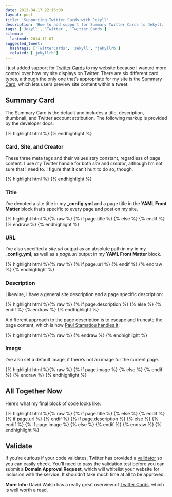 ```yaml
---
date: 2013-04-17 22:16:00
layout: post
title: 'Supporting Twitter Cards with Jekyll'
description: 'How to add support for Summary Twitter Cards to Jekyll.'
tags: ['Jekyll', 'Twitter', 'Twitter Cards']
sitemap:
  lastmod: 2014-11-07
suggested_tweet:
  hashtags: ['TwitterCards', 'Jekyll', 'jekyllrb']
  related: ['jekyllrb']
---
```


I just added support for [Twitter Cards](https://dev.twitter.com/cards/overview) to my website because I wanted more control over how my site displays on Twitter. There are six different card types, although the only one that’s appropriate for my site is the [Summary Card](https://dev.twitter.com/cards/types/summary), which lets users preview site content within a tweet.

## Summary Card

The Summary Card is the default and includes a title, description, thumbnail, and Twitter account attribution. The following markup is provided by the developer docs:

{% highlight html %}
<meta name="twitter:card" content="summary">
<meta name="twitter:site" content="@site_username">
<meta name="twitter:title" content="Title">
<meta name="twitter:url" content="URL">
<meta name="twitter:description" content="Up than 200 characters.">
<meta name="twitter:creator" content="@creator_username">
<meta name="twitter:image:src" content="http://path/to/image.jpg">
{% endhighlight %}

### Card, Site, and Creator

These three meta tags and their values stay constant, regardless of page content. I use my Twitter handle for both *site* and *creator*, although I’m not sure that I need to. I figure that it can’t hurt to do so, though.

{% highlight html %}
<meta name="twitter:card" content="summary">
<meta name="twitter:site" content="@site_username">
<meta name="twitter:creator" content="@creator_username">
{% endhighlight %}

### Title

I’ve denoted a site title in my **_config.yml** and a page title in the **YAML Front Matter** block that’s specific to every page and post on my site.

{% highlight html %}{% raw %}
{% if page.title %}
  <meta name="twitter:title" content="{{ page.title }}">
{% else %}
  <meta name="twitter:title" content="{{ site.title }}">
{% endif %}
{% endraw %}
{% endhighlight %}

### URL

I’ve also specified a *site.url* output as an absolute path in my in my **_config.yml**, as well as a *page.url* output in my **YAML Front Matter** block.

{% highlight html %}{% raw %}
{% if page.url %}
  <meta name="twitter:url" content="{{ site.url }}{{ page.url }}">
{% endif %}
{% endraw %}
{% endhighlight %}

### Description

Likewise, I have a general site description and a page specific description:

{% highlight html %}{% raw %}
{% if page.description %}
  <meta name="twitter:description" content="{{ page.description }}">
{% else %}
  <meta name="twitter:description" content="{{ site.description }}">
{% endif %}
{% endraw %}
{% endhighlight %}

A different approach to the page description is to escape and truncate the page content, which is how [Paul Stamatiou handles it](http://paulstamatiou.com/responsive-retina-blog-development-part-1):

{% highlight html %}{% raw %}
<meta name="twitter:description" content="{{ page.content | strip_html | xml_escape | truncate: 200 }}">
{% endraw %}
{% endhighlight %}

### Image

I’ve also set a default image, if there’s not an image for the current page.

{% highlight html %}{% raw %}
{% if page.image %}
  <meta name="twitter:image:src" content="{{ site.url }}/path/to/image/{{ page.image }}">
{% else %}
  <meta name="twitter:image:src" content="{{ site.url }}/path/to/image/logo.png">
{% endif %}
{% endraw %}
{% endhighlight %}

## All Together Now

Here’s what my final block of code looks like:

{% highlight html %}{% raw %}
<meta name="twitter:card" content="summary">
<meta name="twitter:site" content="@site_username">
<meta name="twitter:creator" content="@creator_username">
{% if page.title %}
  <meta name="twitter:title" content="{{ page.title }}">
{% else %}
  <meta name="twitter:title" content="{{ site.title }}">
{% endif %}
{% if page.url %}
  <meta name="twitter:url" content="{{ site.url }}{{ page.url }}">
{% endif %}
{% if page.description %}
  <meta name="twitter:description" content="{{ page.description }}">
{% else %}
  <meta name="twitter:description" content="{{ site.description }}">
{% endif %}
{% if page.image %}
  <meta name="twitter:image:src" content="{{ site.url }}/path/to/image/{{ page.image }}">
{% else %}
  <meta name="twitter:image:src" content="{{ site.url }}/path/to/image/logo.png">
{% endif %}
{% endraw %}
{% endhighlight %}

## Validate

If you’re curious if your code validates, Twitter has provided a [validator](https://cards-dev.twitter.com/validator) so you can easily check. You’ll need to pass the validation test before you can submit a **Domain Approval Request**, which will whitelist your website for inclusion with the service. It shouldn’t take much time at all to be approved.

<div class="gray-box">
  <p><strong>More Info:</strong> David Walsh has a really great overview of <a href="http://davidwalsh.name/twitter-cards">Twitter Cards</a>, which is well worth a read.</p>
</div>
